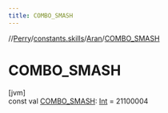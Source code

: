 ```yaml
---
title: COMBO_SMASH
---
```

//[Perry](../../../index.html)/[constants.skills](../index.html)/[Aran](index.html)/[COMBO_SMASH](-c-o-m-b-o_-s-m-a-s-h.html)



# COMBO_SMASH



[jvm]\
const val [COMBO_SMASH](-c-o-m-b-o_-s-m-a-s-h.html): [Int](https://kotlinlang.org/api/latest/jvm/stdlib/kotlin/-int/index.html) = 21100004




